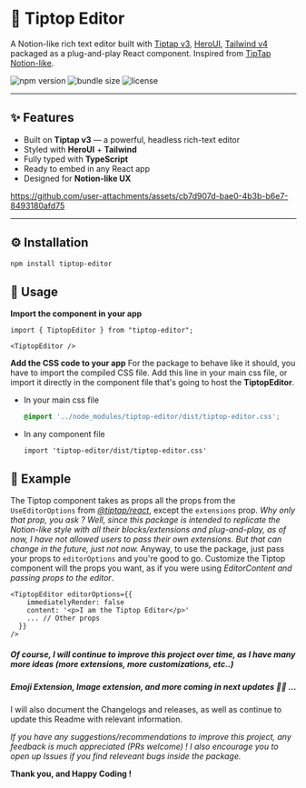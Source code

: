 # 📝 Tiptop Editor

A Notion-like rich text editor built with [Tiptap v3](https://tiptap.dev/), [HeroUI](https://heroui.dev/), [Tailwind v4](https://https://tailwindcss.com) packaged as a plug-and-play React component.
Inspired from [TipTap Notion-like](https://tiptap.dev/docs/ui-components/templates/notion-like-editor).

![npm version](https://img.shields.io/npm/v/tiptop-editor.svg)
![bundle size](https://img.shields.io/bundlephobia/minzip/tiptop-editor)
![license](https://img.shields.io/npm/l/tiptop-editor)

---

## ✨ Features

- Built on **Tiptap v3** — a powerful, headless rich-text editor
- Styled with **HeroUI** + **Tailwind**
- Fully typed with **TypeScript**
- Ready to embed in any React app
- Designed for **Notion-like UX**


https://github.com/user-attachments/assets/cb7d907d-bae0-4b3b-b6e7-8493180afd75


---

## ⚙️ Installation
```bash
npm install tiptop-editor
```

## 🚀 Usage

**Import the component in your app**
  ```tsx
  import { TiptopEditor } from "tiptop-editor";

  <TiptopEditor />
  ```
**Add the CSS code to your app**
For the package to behave like it should, you have to import the compiled CSS file. Add this line in your main css file, or import it directly in the component file that's going to host the **TiptopEditor**.
- In your main css file
  ```css
  @import '../node_modules/tiptop-editor/dist/tiptop-editor.css';
- In any component file
  ```tsx
  import 'tiptop-editor/dist/tiptop-editor.css'
## 🎨 Example
The Tiptop component takes as props all the props from the `UseEditorOptions` from [*@tiptap/react*](https://www.npmjs.com/package/@tiptap/react), except the `extensions` prop.
*Why only that prop, you ask ? Well, since this package is intended to *replicate* the Notion-like style with all their blocks/extensions and plug-and-play, as of now, I have not allowed users to pass their own extensions. But that can change in the future, just not now.*
Anyway, to use the package, just pass your props to `editorOptions` and you're good to go. Customize the Tiptop component will the props you want, as if you were using *EditorContent and passing props to the editor*.
```tsx
<TiptopEditor editorOptions={{
    immediatelyRender: false
    content: '<p>I am the Tiptop Editor</p>'
    ... // Other props
  }}
/>
```


##### Of course, I will continue to improve this project over time, as I have many more ideas (more extensions, more customizations, etc..)
##### Emoji Extension, Image extension, and more coming in next updates 🏃‍♂ ...

I will also document the Changelogs and releases, as well as continue to update this Readme with relevant information.

*If you have any suggestions/recommendations to improve this project, any feedback is much appreciated (PRs welcome) !*
*I also encourage you to open up *Issues* if you find releveant bugs inside the package.*

**Thank you, and Happy Coding !**